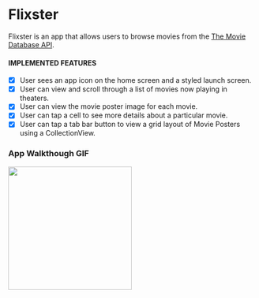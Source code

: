 # Flixster

Flixster is an app that allows users to browse movies from the [The Movie Database API](http://docs.themoviedb.apiary.io/#).

#### IMPLEMENTED FEATURES

- [x] User sees an app icon on the home screen and a styled launch screen.
- [x] User can view and scroll through a list of movies now playing in theaters.
- [x] User can view the movie poster image for each movie.
- [x] User can tap a cell to see more details about a particular movie.
- [x] User can tap a tab bar button to view a grid layout of Movie Posters using a CollectionView.

### App Walkthough GIF
<img src="http://g.recordit.co/nfGfgWxcJS.gif" width=250><br>
